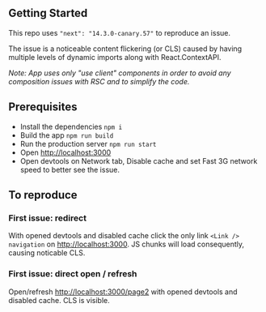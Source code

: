 ## Getting Started

This repo uses `"next": "14.3.0-canary.57"` to reproduce an issue.

The issue is a noticeable content flickering (or CLS) caused by having multiple levels of dynamic imports along with React.ContextAPI.

*Note: App uses only "use client" components in order to avoid any composition issues with RSC and to simplify the code.*

## Prerequisites

- Install the dependencies `npm i`
- Build the app `npm run build`
- Run the production server `npm run start`
- Open [http://localhost:3000](http://localhost:3000)
- Open devtools on Network tab, Disable cache and set Fast 3G network speed to better see the issue.

## To reproduce

### First issue: redirect

With opened devtools and disabled cache click the only link `<Link /> navigation` on [http://localhost:3000](http://localhost:3000). JS chunks will load consequently, causing noticable CLS.

### First issue: direct open / refresh

Open/refresh [http://localhost:3000/page2](http://localhost:3000/page2) with opened devtools and disabled cache. CLS is visible.
